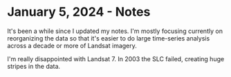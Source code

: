 # January 5, 2024 - Notes

It's been a while since I updated my notes.  I'm mostly focusing currently on reorganizing the data so that it's easier to do large time-series analysis across a decade or more of Landsat imagery.  

I'm really disappointed with Landsat 7.  In 2003 the SLC failed, creating huge stripes in the data. 